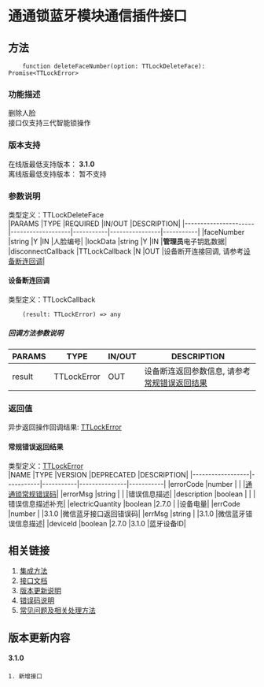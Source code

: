 # 通通锁蓝牙模块通信插件接口  

## 方法
```
    function deleteFaceNumber(option: TTLockDeleteFace): Promise<TTLockError>
```  

### 功能描述   
 删除人脸  
 接口仅支持三代智能锁操作  

### 版本支持   
 在线版最低支持版本： **3.1.0**   
 离线版最低支持版本： 暂不支持  

### 参数说明  
 类型定义：TTLockDeleteFace  
 |PARAMS                |TYPE               |REQUIRED   |IN/OUT          |DESCRIPTION|
 |----------------------|-------------------|-----------|----------------|-----------|
 |faceNumber            |string             |Y          |IN              |人脸编号|
 |lockData              |string             |Y          |IN              |**管理员**电子钥匙数据|
 |disconnectCallback    |TTLockCallback     |N          |OUT             |设备断开连接回调, 请参考[设备断连回调](#TTLockCallback)|  

#### <span name="TTLockCallback">设备断连回调</span>  
类型定义：TTLockCallback  
```
    (result: TTLockError) => any
```  
##### 回调方法参数说明  
 |PARAMS    |TYPE               |IN/OUT         |DESCRIPTION|
 |----------|-------------------|---------------|-----------|
 |result    |TTLockError        |OUT            |设备断连返回参数信息, 请参考[常规错误返回结果](#TTLockError)|  

### 返回值  
 异步返回操作回调结果: [TTLockError](#TTLockError)  

#### <span name="TTLockError">常规错误返回结果</span>  
 类型定义：[TTLockError](../对象类型说明/返回对象.md#TTLockError)   
 |NAME              |TYPE       |VERSION    |DEPRECATED     |DESCRIPTION|
 |------------------|-----------|-----------|---------------|-----------|
 |errorCode         |number     |           |               |[通通锁常规错误码](../参数声明/错误码.md)|
 |errorMsg          |string     |           |               |错误信息描述|
 |description       |boolean    |           |               |错误信息描述补充|
 |electricQuantity  |boolean    |2.7.0      |               |设备电量|
 |errCode           |number     |           |3.1.0          |微信蓝牙接口返回错误码|
 |errMsg            |string     |           |3.1.0          |微信蓝牙错误信息描述|
 |deviceId          |boolean    |2.7.0      |3.1.0          |蓝牙设备ID|  

## 相关链接  
 1. [集成方法](../../../README.md)  
 2. [接口文档](../接口文档.md)  
 3. [版本更新说明](../../版本更新说明.md)  
 4. [错误码说明](../参数声明/错误码.md)  
 5. [常见问题及相关处理方法](../常见问题.md)  

## 版本更新内容  
#### **3.1.0**  
    1. 新增接口  
